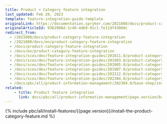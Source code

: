 ```yaml
---
title: Product + Category feature integration
last_updated: Feb 20, 2023
template: feature-integration-guide-template
originalLink: https://documentation.spryker.com/2021080/docs/product-category-feature-integration
originalArticleId: 9362908d-1cd0-4db9-91c1-fe11df43060c
redirect_from:
  - /2021080/docs/product-category-feature-integration
  - /2021080/docs/en/product-category-feature-integration
  - /docs/product-category-feature-integration
  - /docs/en/product-category-feature-integration
  - /docs/scos/dev/feature-integration-guides/201811.0/product-category-feature-integration.html
  - /docs/scos/dev/feature-integration-guides/201903.0/product-category-feature-integration.html
  - /docs/scos/dev/feature-integration-guides/202005.0/product-category-feature-integration.html
  - /docs/scos/dev/feature-integration-guides/201907.0/product-category-feature-integration.html
  - /docs/scos/dev/feature-integration-guides/202212.0/product-category-feature-integration.html
  - /docs/scos/dev/feature-integration-guides/202304.0/product-category-feature-integration.html
  - /docs/pbc/all/product-information-management/202304.0/base-shop/install-and-upgrade/install-features/install-the-product-category-feature.html
related:
    - title: Product feature integration
      link: docs/pbc/all/product-information-management/page.version/base-shop/install-and-upgrade/install-features/install-the-product-feature.html
---
```


{% include pbc/all/install-features/{{page.version}}/install-the-product-category-feature.md %} <!-- To edit, see /_includes/pbc/all/install-features/{{page.version}}/install-the-product-category-feature.md -->

